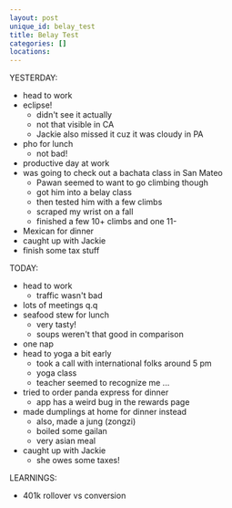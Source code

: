 ```yaml
---
layout: post
unique_id: belay_test
title: Belay Test
categories: []
locations: 
---
```


YESTERDAY:
* head to work
* eclipse!
  * didn't see it actually
  * not that visible in CA
  * Jackie also missed it cuz it was cloudy in PA
* pho for lunch
  * not bad!
* productive day at work
* was going to check out a bachata class in San Mateo
  * Pawan seemed to want to go climbing though
  * got him into a belay class
  * then tested him with a few climbs
  * scraped my wrist on a fall
  * finished a few 10+ climbs and one 11-
* Mexican for dinner
* caught up with Jackie
* finish some tax stuff

TODAY:
* head to work
  * traffic wasn't bad
* lots of meetings q.q
* seafood stew for lunch
  * very tasty!
  * soups weren't that good in comparison
* one nap
* head to yoga a bit early
  * took a call with international folks around 5 pm
  * yoga class
  * teacher seemed to recognize me ...
* tried to order panda express for dinner
  * app has a weird bug in the rewards page
* made dumplings at home for dinner instead
  * also, made a jung (zongzi)
  * boiled some gailan
  * very asian meal
* caught up with Jackie
  * she owes some taxes!

LEARNINGS:
* 401k rollover vs conversion
